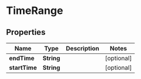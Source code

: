 
# TimeRange

## Properties
Name | Type | Description | Notes
------------ | ------------- | ------------- | -------------
**endTime** | **String** |  |  [optional]
**startTime** | **String** |  |  [optional]





